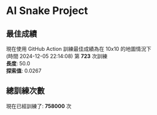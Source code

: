 
# AI Snake Project

## **最佳成績**













































































現在使用 GitHub Action 訓練最佳成績為在 10x10 的地圖情況下  
(時間 2024-12-05 22:14:08) 第 **723** 次訓練  
**長度**: 50.0  
**探索值**: 0.0267



























































































































































## 總訓練次數
現在已經訓練了: **758000** 次
